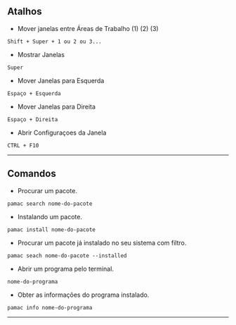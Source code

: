 ## Atalhos
* Mover janelas entre Áreas de Trabalho (1) (2) (3)

`Shift + Super + 1 ou 2 ou 3...`

* Mostrar Janelas

`Super`
 
* Mover Janelas para Esquerda

`Espaço + Esquerda`

* Mover Janelas para Direita 

`Espaço + Direita`

* Abrir Configuraçoes da Janela

`CTRL + F10`

---
## Comandos
* Procurar um pacote.

`pamac search nome-do-pacote`

* Instalando um pacote.
 
`pamac install nome-do-pacote`

* Procurar um pacote já instalado no seu sistema com filtro.
 
`pamac seach nome-do-pacote --installed`

* Abrir um programa pelo terminal.
 
`nome-do-programa`

* Obter as informações do programa instalado.

`pamac info nome-do-programa`

---
